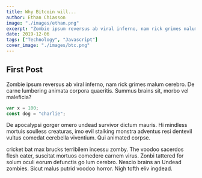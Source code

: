 ```yaml
---
title: Why Bitcoin will...
author: Ethan Chiasson
image: "./images/ethan.png"
excerpt: "Zombie ipsum reversus ab viral inferno, nam rick grimes malum cerebro. De carne lumbering animata corpora quaeritis."
date: 2019-12-06
tags: ["Technology", "Javascript"]
cover_image: "./images/btc.png"
---
```


## First Post

Zombie ipsum reversus ab viral inferno, nam rick grimes malum cerebro. De carne lumbering animata corpora quaeritis. Summus brains sit​​, morbo vel maleficia?

```js
var x = 100;
const dog = "charlie";
```

De apocalypsi gorger omero undead survivor dictum mauris. Hi mindless mortuis soulless creaturas, imo evil stalking monstra adventus resi dentevil vultus comedat cerebella viventium. Qui animated corpse.

cricket bat max brucks terribilem incessu zomby. The voodoo sacerdos flesh eater, suscitat mortuos comedere carnem virus. Zonbi tattered for solum oculi eorum defunctis go lum cerebro. Nescio brains an Undead zombies. Sicut malus putrid voodoo horror. Nigh tofth eliv ingdead.

